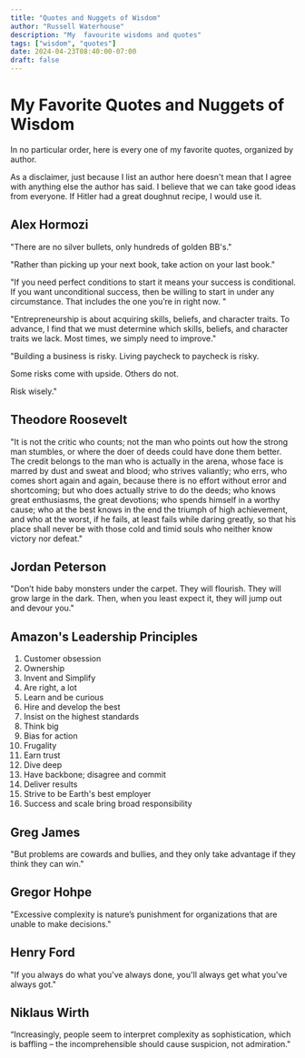```yaml
---
title: "Quotes and Nuggets of Wisdom"
author: "Russell Waterhouse"
description: "My  favourite wisdoms and quotes"
tags: ["wisdom", "quotes"]
date: 2024-04-23T08:40:00-07:00
draft: false
---
```


# My Favorite Quotes and Nuggets of Wisdom

In no particular order, here is every one of my favorite quotes, organized by
author.

As a disclaimer, just because I list an author here doesn't mean that I agree
with anything else the author has said. I believe that we can take good ideas
from everyone. If Hitler had a great doughnut recipe, I would use it.


## Alex Hormozi

"There are no silver bullets, only hundreds of golden BB's."

"Rather than picking up your next book,
take action on your last book."

"If you need perfect conditions to start it means your success is conditional.
If you want unconditional success, then be willing to start in under any
circumstance. That includes the one you’re in right now. "

"Entrepreneurship is about acquiring skills, beliefs, and character traits. To
advance, I find that we must determine which skills, beliefs, and character
traits we lack. Most times, we simply need to improve."

"Building a business is risky. Living paycheck to paycheck is risky.

Some risks come with upside. Others do not.

Risk wisely."


## Theodore Roosevelt

"It is not the critic who counts; not the man who points out how the strong man
stumbles, or where the doer of deeds could have done them better. The credit
belongs to the man who is actually in the arena, whose face is marred by dust
and sweat and blood; who strives valiantly; who errs, who comes short again and
again, because there is no effort without error and shortcoming; but who does
actually strive to do the deeds; who knows great enthusiasms, the great
devotions; who spends himself in a worthy cause; who at the best knows in the
end the triumph of high achievement, and who at the worst, if he fails, at
least fails while daring greatly, so that his place shall never be with those
cold and timid souls who neither know victory nor defeat."

## Jordan Peterson

"Don’t hide baby monsters under the carpet. They will flourish. They will grow
large in the dark. Then, when you least expect it, they will jump out and
devour you."


## Amazon's Leadership Principles

1. Customer obsession
2. Ownership
3. Invent and Simplify
4. Are right, a lot
5. Learn and be curious
6. Hire and develop the best
7. Insist on the highest standards
8. Think big
9. Bias for action
10. Frugality
11. Earn trust
12. Dive deep
13. Have backbone; disagree and commit
14. Deliver results
15. Strive to be Earth's best employer
16. Success and scale bring broad responsibility


## Greg James

"But problems are cowards and bullies, and they only take advantage if they
think they can win."

## Gregor Hohpe

"Excessive complexity is nature’s punishment for organizations that are unable
to make decisions."

## Henry Ford

"If you always do what you've always done, you'll always get what you've always
got."

## Niklaus Wirth

“Increasingly, people seem to interpret complexity as sophistication, which is
baffling – the incomprehensible should cause suspicion, not admiration."
